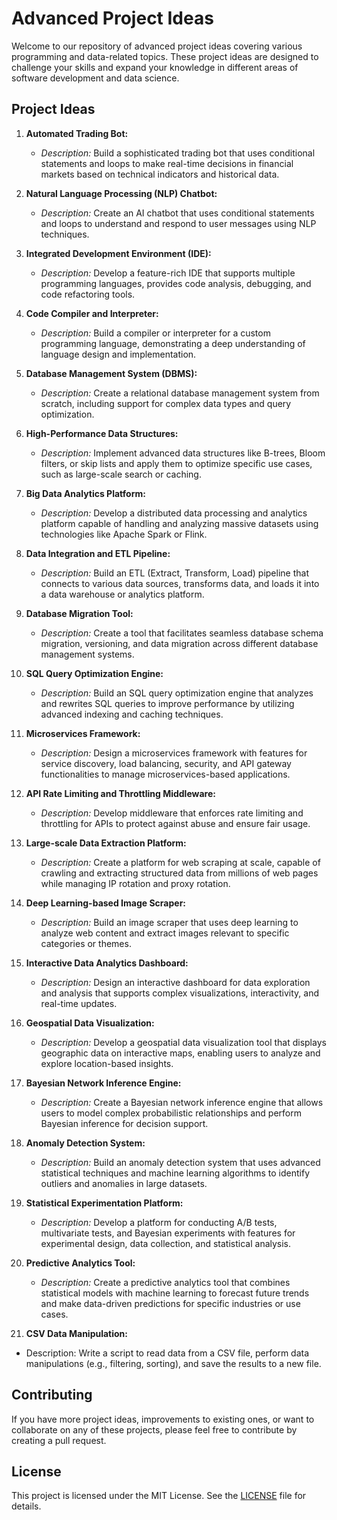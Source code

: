 # Advanced Project Ideas

Welcome to our repository of advanced project ideas covering various programming and data-related topics. These project ideas are designed to challenge your skills and expand your knowledge in different areas of software development and data science.

## Project Ideas

1. **Automated Trading Bot:**
   - *Description:* Build a sophisticated trading bot that uses conditional statements and loops to make real-time decisions in financial markets based on technical indicators and historical data.

2. **Natural Language Processing (NLP) Chatbot:**
   - *Description:* Create an AI chatbot that uses conditional statements and loops to understand and respond to user messages using NLP techniques.

3. **Integrated Development Environment (IDE):**
   - *Description:* Develop a feature-rich IDE that supports multiple programming languages, provides code analysis, debugging, and code refactoring tools.

4. **Code Compiler and Interpreter:**
   - *Description:* Build a compiler or interpreter for a custom programming language, demonstrating a deep understanding of language design and implementation.

5. **Database Management System (DBMS):**
   - *Description:* Create a relational database management system from scratch, including support for complex data types and query optimization.

6. **High-Performance Data Structures:**
   - *Description:* Implement advanced data structures like B-trees, Bloom filters, or skip lists and apply them to optimize specific use cases, such as large-scale search or caching.

7. **Big Data Analytics Platform:**
   - *Description:* Develop a distributed data processing and analytics platform capable of handling and analyzing massive datasets using technologies like Apache Spark or Flink.

8. **Data Integration and ETL Pipeline:**
   - *Description:* Build an ETL (Extract, Transform, Load) pipeline that connects to various data sources, transforms data, and loads it into a data warehouse or analytics platform.

9. **Database Migration Tool:**
   - *Description:* Create a tool that facilitates seamless database schema migration, versioning, and data migration across different database management systems.

10. **SQL Query Optimization Engine:**
    - *Description:* Build an SQL query optimization engine that analyzes and rewrites SQL queries to improve performance by utilizing advanced indexing and caching techniques.

11. **Microservices Framework:**
    - *Description:* Design a microservices framework with features for service discovery, load balancing, security, and API gateway functionalities to manage microservices-based applications.

12. **API Rate Limiting and Throttling Middleware:**
    - *Description:* Develop middleware that enforces rate limiting and throttling for APIs to protect against abuse and ensure fair usage.

13. **Large-scale Data Extraction Platform:**
    - *Description:* Create a platform for web scraping at scale, capable of crawling and extracting structured data from millions of web pages while managing IP rotation and proxy rotation.

14. **Deep Learning-based Image Scraper:**
    - *Description:* Build an image scraper that uses deep learning to analyze web content and extract images relevant to specific categories or themes.

15. **Interactive Data Analytics Dashboard:**
    - *Description:* Design an interactive dashboard for data exploration and analysis that supports complex visualizations, interactivity, and real-time updates.

16. **Geospatial Data Visualization:**
    - *Description:* Develop a geospatial data visualization tool that displays geographic data on interactive maps, enabling users to analyze and explore location-based insights.

17. **Bayesian Network Inference Engine:**
    - *Description:* Create a Bayesian network inference engine that allows users to model complex probabilistic relationships and perform Bayesian inference for decision support.

18. **Anomaly Detection System:**
    - *Description:* Build an anomaly detection system that uses advanced statistical techniques and machine learning algorithms to identify outliers and anomalies in large datasets.

19. **Statistical Experimentation Platform:**
    - *Description:* Develop a platform for conducting A/B tests, multivariate tests, and Bayesian experiments with features for experimental design, data collection, and statistical analysis.

20. **Predictive Analytics Tool:**
    - *Description:* Create a predictive analytics tool that combines statistical models with machine learning to forecast future trends and make data-driven predictions for specific industries or use cases.

21. **CSV Data Manipulation:**
   - Description: Write a script to read data from a CSV file, perform data manipulations (e.g., filtering, sorting), and save the results to a new file.   

  
## Contributing

If you have more project ideas, improvements to existing ones, or want to collaborate on any of these projects, please feel free to contribute by creating a pull request.

## License

This project is licensed under the MIT License. See the [LICENSE](LICENSE) file for details.

